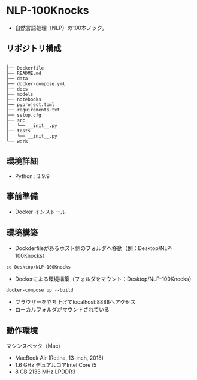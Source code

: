 # NLP-100Knocks

- 自然言語処理（NLP）の100本ノック。

## リポジトリ構成

```
.
├── Dockerfile
├── README.md
├── data
├── docker-compose.yml
├── docs
├── models
├── notebooks
├── pyproject.toml
├── requirements.txt
├── setup.cfg
├── src
│   └── __init__.py
├── tests
│   └── __init__.py
└── work
```

## 環境詳細

- Python : 3.9.9

## 事前準備

- Docker インストール

## 環境構築

- Dockderfileがあるホスト側のフォルダへ移動（例：Desktop/NLP-100Knocks）

```
cd Desktop/NLP-100Knocks
```

- Dockerによる環境構築（フォルダをマウント：Desktop/NLP-100Knocks）

```
docker-compose up --build
```

- ブラウザーを立ち上げてlocalhost:8888へアクセス
- ローカルフォルダがマウントされている

## 動作環境

マシンスペック（Mac)

- MacBook Air (Retina, 13-inch, 2018)
- 1.6 GHz デュアルコアIntel Core i5
- 8 GB 2133 MHz LPDDR3